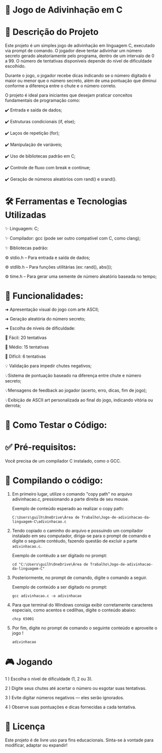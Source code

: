 # 🎯 Jogo de Adivinhação em C

# 📌 Descrição do Projeto

Este projeto é um simples jogo de adivinhação em linguagem C, executado via prompt de comando. O jogador deve tentar adivinhar um número secreto gerado aleatoriamente pelo programa, dentro de um intervalo de 0 a 99. O número de tentativas disponíveis depende do nível de dificuldade escolhido.

Durante o jogo, o jogador recebe dicas indicando se o número digitado é maior ou menor que o número secreto, além de uma pontuação que diminui conforme a diferença entre o chute e o número correto.

O projeto é ideal para iniciantes que desejam praticar conceitos fundamentais de programação como:

✔️ Entrada e saída de dados;

✔️ Estruturas condicionais (if, else);

✔️ Laços de repetição (for);

✔️ Manipulação de variáveis;

✔️ Uso de bibliotecas padrão em C;

✔️ Controle de fluxo com break e continue;

✔️ Geração de números aleatórios com rand() e srand().

# 🛠️ Ferramentas e Tecnologias Utilizadas

✨ Linguagem: C;

✨ Compilador: gcc (pode ser outro compatível com C, como clang);

✨ Bibliotecas padrão:

  ⚙️ stdio.h – Para entrada e saída de dados;

  ⚙️ stdlib.h – Para funções utilitárias (ex: rand(), abs());

  ⚙️ time.h – Para gerar uma semente de número aleatório baseada no tempo;  

  # 🧩 Funcionalidades:

➜  Apresentação visual do jogo com arte ASCII;

➜  Geração aleatória do número secreto;

➜ Escolha de níveis de dificuldade:

  🎯 Fácil: 20 tentativas

  🎯 Médio: 15 tentativas

  🎯 Difícil: 6 tentativas

💡 Validação para impedir chutes negativos;

💡Sistema de pontuação baseado na diferença entre chute e número secreto;

💡Mensagens de feedback ao jogador (acerto, erro, dicas, fim de jogo);

💡Exibição de ASCII art personalizada ao final do jogo, indicando vitória ou derrota;

# 🧪 Como Testar o Código:

# ✅ Pré-requisitos:

Você precisa de um compilador C instalado, como o GCC.

# 🔧 Compilando o código:

1) Em primeiro lugar, utilize o comando "copy path" no arquivo adivinhacao.c, pressionando a parte direita de seu mouse.
   

   Exemplo de conteúdo esperado ao realizar o copy path: 


   `C:\Users\guilh\OneDrive\Área de Trabalho\Jogo-de-adivinhacao-da-linguagem-C\adivinhacao.c`


2) Tendo copiado o caminho do arquivo e possuindo um compilador instalado em seu computador, diriga-se para o prompt de comando e digite o seguinte contéudo, fazendo questão de excluir a parte `adivinhacao.c`.
   

   Exemplo de contéudo a ser digitado no prompt:


   `cd "C:\Users\guilh\OneDrive\Área de Trabalho\Jogo-de-adivinhacao-da-linguagem-C"`


3) Posteriormente, no prompt de comando, digite o comando a seguir.
   

   Exemplo de conteúdo a ser digitado no prompt:


   `gcc adivinhacao.c -o adivinhacao`


4) Para que terminal do Windows consiga exibir corretamente caracteres especiais, como acentos e cedilhas, digite o conteúdo abaixo:
   

    `chcp 65001`

5) Por fim, digite no prompt de comando o seguinte conteúdo e aproveite o jogo !

   `adivinhacao`


# 🎮 Jogando

1 ) Escolha o nível de dificuldade (1, 2 ou 3).



2 ) Digite seus chutes até acertar o número ou esgotar suas tentativas.



3 ) Evite digitar números negativos — eles serão ignorados.



4 ) Observe suas pontuações e dicas fornecidas a cada tentativa.



# 📄 Licença

Este projeto é de livre uso para fins educacionais. Sinta-se à vontade para modificar, adaptar ou expandir!
